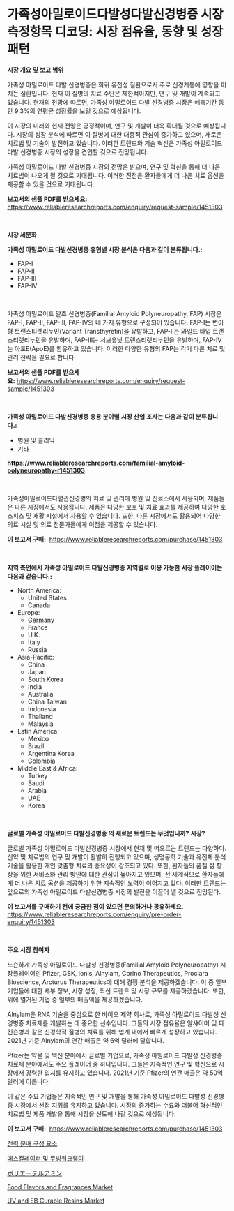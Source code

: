 <p><h1>가족성아밀로이드다발성다발신경병증 시장 측정항목 디코딩: 시장 점유율, 동향 및 성장 패턴</h1></p><p><strong>시장 개요 및 보고 범위</strong></p>
<p><p>가족성 아밀로이드 다발 신경병증은 희귀 유전성 질환으로서 주로 신경계통에 영향을 미치는 질환입니다. 현재 이 질병의 치료 수단은 제한적이지만, 연구 및 개발이 계속되고 있습니다. 현재의 전망에 따르면, 가족성 아밀로이드 다발 신경병증 시장은 예측기간 동안 9.3%의 연평균 성장률을 보일 것으로 예상됩니다. </p><p>이 시장의 미래와 현재 전망은 긍정적이며, 연구 및 개발이 더욱 확대될 것으로 예상됩니다. 시장의 성장 분석에 따르면 이 질병에 대한 대중적 관심이 증가하고 있으며, 새로운 치료법 및 기술이 발전하고 있습니다. 이러한 트렌드와 기술 혁신은 가족성 아밀로이드 다발 신경병증 시장의 성장을 견인할 것으로 전망됩니다.</p><p>가족성 아밀로이드 다발 신경병증 시장의 전망은 밝으며, 연구 및 혁신을 통해 더 나은 치료법이 나오게 될 것으로 기대됩니다. 이러한 진전은 환자들에게 더 나은 치료 옵션을 제공할 수 있을 것으로 기대됩니다. </p></p>
<p><strong>보고서의 샘플 PDF를 받으세요:</strong> <a href="https://www.reliableresearchreports.com/enquiry/request-sample/1451303">https://www.reliableresearchreports.com/enquiry/request-sample/1451303</a></p>
<p>&nbsp;</p>
<p><strong>시장 세분화</strong></p>
<p><strong>가족성 아밀로이드 다발신경병증 유형별 시장 분석은 다음과 같이 분류됩니다.:</strong></p>
<p><ul><li>FAP-I</li><li>FAP-II</li><li>FAP-III</li><li>FAP-IV</li></ul></p>
<p>&nbsp;</p>
<p><p>가족성 아밀로이드 말초 신경병증(Familial Amyloid Polyneuropathy, FAP) 시장은 FAP-I, FAP-II, FAP-III, FAP-IV의 네 가지 유형으로 구성되어 있습니다. FAP-I는 변이형 트랜스티렛리누민(Variant Transthyretin)을 유발하고, FAP-II는 와일드 타입 트랜스티렛리누민을 유발하며, FAP-III는 서브유닛 트랜스티렛리누민을 유발하며, FAP-IV는 아포E(ApoE)를 함유하고 있습니다. 이러한 다양한 유형의 FAP는 각기 다른 치료 및 관리 전략을 필요로 합니다.</p></p>
<p><strong>보고서의 샘플 PDF를 받으세요:</strong>&nbsp;<a href="https://www.reliableresearchreports.com/enquiry/request-sample/1451303">https://www.reliableresearchreports.com/enquiry/request-sample/1451303</a></p>
<p>&nbsp;</p>
<p><strong> 가족성 아밀로이드 다발신경병증 응용 분야별 시장 산업 조사는 다음과 같이 분류됩니다.:</strong></p>
<p><ul><li>병원 및 클리닉</li><li>기타</li></ul></p>
<p><strong><a href="https://www.reliableresearchreports.com/familial-amyloid-polyneuropathy-r1451303">https://www.reliableresearchreports.com/familial-amyloid-polyneuropathy-r1451303</a></strong></p>
<p>&nbsp;</p>
<p><p>가족성아밀로이드다혈관신경병의 치료 및 관리에 병원 및 진료소에서 사용되며, 제품들은 다른 시장에서도 사용됩니다. 제품은 다양한 보호 및 치료 효과를 제공하여 다양한 호스피스 및 재활 시설에서 사용할 수 있습니다. 또한, 다른 시장에서도 활용되어 다양한 의료 시설 및 의료 전문가들에게 이점을 제공할 수 있습니다.</p></p>
<p><strong>이 보고서 구매:</strong>&nbsp; <a href="https://www.reliableresearchreports.com/purchase/1451303">https://www.reliableresearchreports.com/purchase/1451303</a></p>
<p>&nbsp;</p>
<p><strong>지역 측면에서 가족성 아밀로이드 다발신경병증 지역별로 이용 가능한 시장 플레이어는 다음과 같습니다.:</strong></p>
<p><ul>
    <li>
        North America:
        <ul>
            <li>United States</li>
            <li>Canada</li>
        </ul>
    </li>
    <li>
        Europe:
        <ul>
            <li>Germany</li>
            <li>France</li>
            <li>U.K.</li>
            <li>Italy</li>
            <li>Russia</li>
        </ul>
    </li>
    <li>
        Asia-Pacific:
        <ul>
            <li>China</li>
            <li>Japan</li>
            <li>South Korea</li>
            <li>India</li>
            <li>Australia</li>
            <li>China Taiwan</li>
            <li>Indonesia</li>
            <li>Thailand</li>
            <li>Malaysia</li>
        </ul>
    </li>
    <li>
        Latin America:
        <ul>
            <li>Mexico</li>
            <li>Brazil</li>
            <li>Argentina Korea</li>
            <li>Colombia</li>
        </ul>
    </li>
    <li>
        Middle East & Africa:
        <ul>
            <li>Turkey</li>
            <li>Saudi</li>
            <li>Arabia</li>
            <li>UAE</li>
            <li>Korea</li>
        </ul>
    </li>
    </ul></p>
<p>&nbsp;</p>
<p><strong>글로벌 가족성 아밀로이드 다발신경병증 의 새로운 트렌드는 무엇입니까? 시장?</strong></p>
<p><p>글로벌 가족성 아밀로이드 다발신경병증 시장에서 현재 및 떠오르는 트렌드는 다양하다. 신약 및 치료법의 연구 및 개발이 활발히 진행되고 있으며, 생명공학 기술과 유전체 분석 기술을 활용한 개인 맞춤형 치료의 중요성이 강조되고 있다. 또한, 환자들의 품질 삶 향상을 위한 서비스와 관리 방안에 대한 관심이 높아지고 있으며, 전 세계적으로 환자들에게 더 나은 치료 옵션을 제공하기 위한 지속적인 노력이 이어지고 있다. 이러한 트렌드는 앞으로의 가족성 아밀로이드 다발신경병증 시장의 발전을 이끌어 낼 것으로 전망된다.</p></p>
<p><strong>이 보고서를 구매하기 전에 궁금한 점이 있으면 문의하거나 공유하세요.</strong>- <a href="https://www.reliableresearchreports.com/enquiry/pre-order-enquiry/1451303">https://www.reliableresearchreports.com/enquiry/pre-order-enquiry/1451303</a></p>
<p>&nbsp;</p>
<p><strong>주요 시장 참여자</strong></p>
<p><p>느슨하게 가족성 아밀로이드 다발성 신경병증(Familial Amyloid Polyneuropathy) 시장플레이어인 Pfizer, GSK, Ionis, Alnylam, Corino Therapeutics, Proclara Bioscience, Arcturus Therapeutics에 대해 경쟁 분석을 제공하겠습니다. 이 중 일부 기업들에 대한 세부 정보, 시장 성장, 최신 트렌드 및 시장 규모를 제공하겠습니다. 또한, 위에 열거된 기업 중 일부의 매출액을 제공하겠습니다.</p><p>Alnylam은 RNA 기술을 중심으로 한 바이오 제약 회사로, 가족성 아밀로이드 다발성 신경병증 치료제를 개발하는 데 중요한 선수입니다. 그들의 시장 점유율은 알샤이머 및 파킨슨병과 같은 신경학적 질병의 치료를 위해 업계 내에서 빠르게 성장하고 있습니다. 2021년 기준 Alnylam의 연간 매출은 약 6억 달러에 달합니다.</p><p>Pfizer는 약물 및 백신 분야에서 글로벌 기업으로, 가족성 아밀로이드 다발성 신경병증 치료제 분야에서도 주요 플레이어 중 하나입니다. 그들은 지속적인 연구 및 혁신으로 시장에서 강력한 입지를 유지하고 있습니다. 2021년 기준 Pfizer의 연간 매출은 약 50억 달러에 이릅니다.</p><p>이 같은 주요 기업들은 지속적인 연구 및 개발을 통해 가족성 아밀로이드 다발성 신경병증 시장에서 선점 지위를 유지하고 있습니다. 시장의 증가하는 수요와 더불어 혁신적인 치료법 및 제품 개발을 통해 시장을 선도해 나갈 것으로 예상됩니다.</p></p>
<p><strong>이 보고서 구매:</strong>&nbsp;&nbsp;<a href="https://www.reliableresearchreports.com/purchase/1451303">https://www.reliableresearchreports.com/purchase/1451303</a></p>
<p><p><a href="https://medium.com/@reinaurphy35/%EC%A0%84%EB%A0%A5-%EB%B6%84%EB%B0%B0-%EB%B6%80%ED%92%88-%EC%8B%9C%EC%9E%A5%EC%9D%80-%EC%8B%9C%EC%9E%A5-%EC%A0%90%EC%9C%A0%EC%9C%A8-%ED%81%AC%EA%B8%B0-%EB%B0%8F-2031%EB%85%84%EA%B9%8C%EC%A7%80-%EC%98%88%EC%83%81%EB%90%98%EB%8A%94-%EC%98%88%EC%B8%A1%EC%97%90-%EC%B4%88%EC%A0%90%EC%9D%84-%EB%A7%9E%EC%B6%94%EA%B3%A0-%EC%9E%88%EC%8A%B5%EB%8B%88%EB%8B%A4-7e57446e2310">전력 분배 구성 요소</a></p><p><a href="https://medium.com/@reinaurphy35/%EC%97%90%EC%8A%A4%EC%BB%AC%EB%A0%88%EC%9D%B4%ED%84%B0-%EB%B0%8F-%EC%9D%B4%EB%8F%99-%EB%B3%B4%ED%96%89%EB%A1%9C-%EC%8B%9C%EC%9E%A5-%ED%86%B5%EC%B0%B0-%EC%8B%9C%EC%9E%A5-%EB%8F%99%ED%96%A5-%EC%84%B1%EC%9E%A5-2024%EB%85%84%EB%B6%80%ED%84%B0-2031%EB%85%84%EA%B9%8C%EC%A7%80-%EC%98%88%EC%B8%A1%EB%90%9C-%EA%B2%83-060d89d85585">에스컬레이터 및 무빙워크웨이</a></p><p><a href="https://medium.com/@jewelmohr96/polii-zi-za-amin-m%C4%81katto-ky%C5%8Ds%C5%8D-ban-shij%C5%8D-no-hatteji-to-yoh%C5%8D-2031-nen-made-ea6602ba0fb2">ポリエーテルアミン</a></p><p><a href="https://www.linkedin.com/pulse/food-flavors-fragrances-market-size-growth-segmentation-regional-81hgc?trackingId=Kr6p8hgz6c28yimjrawcyQ%3D%3D">Food Flavors and Fragrances Market</a></p><p><a href="https://www.linkedin.com/pulse/uv-eb-curable-resins-market-analysis-examines-its-scope-growth-mlrcf?trackingId=%2BaadLwT58AJlpo56RvPJJQ%3D%3D">UV and EB Curable Resins Market</a></p></p>